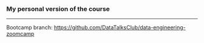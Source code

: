 ### My personal version of the course
----
Bootcamp branch: https://github.com/DataTalksClub/data-engineering-zoomcamp
